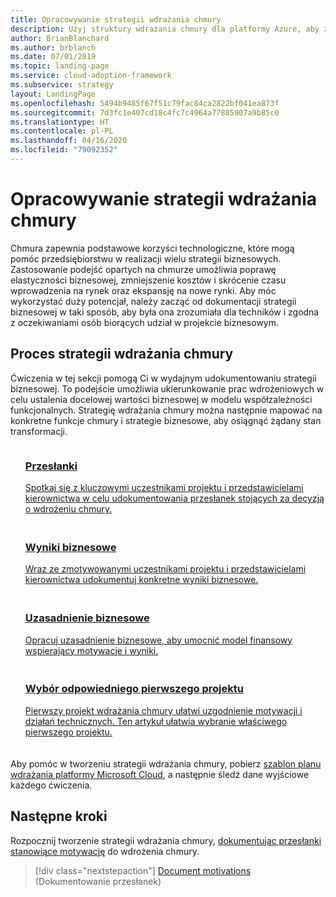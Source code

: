 ```yaml
---
title: Opracowywanie strategii wdrażania chmury
description: Użyj struktury wdrażania chmury dla platformy Azure, aby zrozumieć, jak chmura może pomóc w rozwoju strategii biznesowej.
author: BrianBlanchard
ms.author: brblanch
ms.date: 07/01/2019
ms.topic: landing-page
ms.service: cloud-adoption-framework
ms.subservice: strategy
layout: LandingPage
ms.openlocfilehash: 5494b9485f67f51c79fac84ca2822bf041ea873f
ms.sourcegitcommit: 7d3fc1e407cd18c4fc7c4964a77885907a9b85c0
ms.translationtype: HT
ms.contentlocale: pl-PL
ms.lasthandoff: 04/16/2020
ms.locfileid: "79092352"
---
```

<!-- markdownlint-disable MD026 -->

# <a name="develop-a-cloud-adoption-strategy"></a>Opracowywanie strategii wdrażania chmury

Chmura zapewnia podstawowe korzyści technologiczne, które mogą pomóc przedsiębiorstwu w realizacji wielu strategii biznesowych. Zastosowanie podejść opartych na chmurze umożliwia poprawę elastyczności biznesowej, zmniejszenie kosztów i skrócenie czasu wprowadzenia na rynek oraz ekspansję na nowe rynki. Aby móc wykorzystać duży potencjał, należy zacząć od dokumentacji strategii biznesowej w taki sposób, aby była ona zrozumiała dla techników i zgodna z oczekiwaniami osób biorących udział w projekcie biznesowym.

## <a name="cloud-adoption-strategy-process"></a>Proces strategii wdrażania chmury

Ćwiczenia w tej sekcji pomogą Ci w wydajnym udokumentowaniu strategii biznesowej. To podejście umożliwia ukierunkowanie prac wdrożeniowych w celu ustalenia docelowej wartości biznesowej w modelu współzależności funkcjonalnych. Strategię wdrażania chmury można następnie mapować na konkretne funkcje chmury i strategie biznesowe, aby osiągnąć żądany stan transformacji.

<!--markdownlint-disable MD033 -->

<ul class="panelContent cardsF">
    <li style="display: flex; flex-direction: column;">
        <a href="./motivations.md">
            <div class="cardSize">
                <div class="cardPadding" style="padding-bottom:10px;">
                    <div class="card" style="padding-bottom:10px;">
                        <div class="cardImageOuter">
                            <div class="cardImage">
                                <img alt="" src="../_images/icons/1.png" data-linktype="external">
                            </div>
                        </div>
                        <div class="cardText" style="padding-left:0px;">
                            <h3>Przesłanki</h3>
Spotkaj się z kluczowymi uczestnikami projektu i przedstawicielami kierownictwa w celu udokumentowania przesłanek stojących za decyzją o wdrożeniu chmury.
                        </div>
                    </div>
                </div>
            </div>
        </a>
    </li>
    <li style="display: flex; flex-direction: column;">
        <a href="./business-outcomes/index.md">
            <div class="cardSize">
                <div class="cardPadding" style="padding-bottom:10px;">
                    <div class="card" style="padding-bottom:10px;">
                        <div class="cardImageOuter">
                            <div class="cardImage">
                                <img alt="" src="../_images/icons/2.png" data-linktype="external">
                            </div>
                        </div>
                        <div class="cardText" style="padding-left:0px;">
                            <h3>Wyniki biznesowe</h3>
Wraz ze zmotywowanymi uczestnikami projektu i przedstawicielami kierownictwa udokumentuj konkretne wyniki biznesowe.
                        </div>
                    </div>
                </div>
            </div>
        </a>
    </li>
    <li style="display: flex; flex-direction: column;">
        <a href="./cloud-migration-business-case.md">
            <div class="cardSize">
                <div class="cardPadding" style="padding-bottom:10px;">
                    <div class="card" style="padding-bottom:10px;">
                        <div class="cardImageOuter">
                            <div class="cardImage">
                                <img alt="" src="../_images/icons/3.png" data-linktype="external">
                            </div>
                        </div>
                        <div class="cardText" style="padding-left:0px;">
                            <h3>Uzasadnienie biznesowe</h3>
Opracuj uzasadnienie biznesowe, aby umocnić model finansowy wspierający motywacje i wyniki.
                        </div>
                    </div>
                </div>
            </div>
        </a>
    </li>
    <li style="display: flex; flex-direction: column;">
        <a href="./first-adoption-project.md">
            <div class="cardSize">
                <div class="cardPadding" style="padding-bottom:10px;">
                    <div class="card" style="padding-bottom:10px;">
                        <div class="cardImageOuter">
                            <div class="cardImage">
                                <img alt="" src="../_images/icons/4.png" data-linktype="external">
                            </div>
                        </div>
                        <div class="cardText" style="padding-left:0px;">
                            <h3>Wybór odpowiedniego pierwszego projektu</h3>
Pierwszy projekt wdrażania chmury ułatwi uzgodnienie motywacji i działań technicznych. Ten artykuł ułatwia wybranie właściwego pierwszego projektu.
                        </div>
                    </div>
                </div>
            </div>
        </a>
    </li>
</ul>

Aby pomóc w tworzeniu strategii wdrażania chmury, pobierz [szablon planu wdrażania platformy Microsoft Cloud](https://archcenter.blob.core.windows.net/cdn/fusion/readiness/Microsoft-Cloud-Adoption-Framework-Strategy-and-Plan-Template.docx), a następnie śledź dane wyjściowe każdego ćwiczenia.

## <a name="next-steps"></a>Następne kroki

Rozpocznij tworzenie strategii wdrażania chmury, [dokumentując przesłanki stanowiące motywację](./motivations.md) do wdrożenia chmury.

> [!div class="nextstepaction"]
> [Document motivations](./motivations.md) (Dokumentowanie przesłanek)
